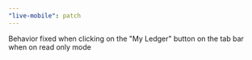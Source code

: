 ```yaml
---
"live-mobile": patch
---
```


Behavior fixed when clicking on the "My Ledger" button on the tab bar when on read only mode

